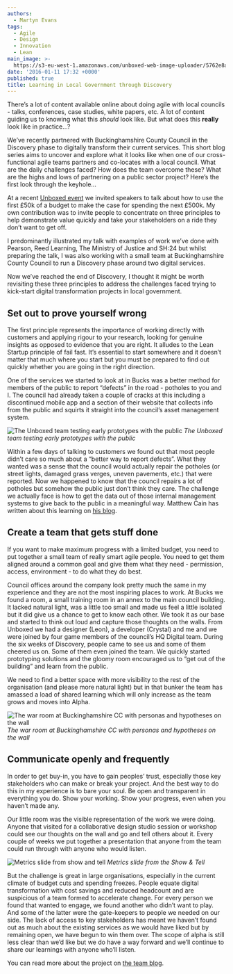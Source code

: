 ```yaml
---
authors:
  - Martyn Evans
tags:
  - Agile
  - Design
  - Innovation
  - Lean
main_image: >-
  https://s3-eu-west-1.amazonaws.com/unboxed-web-image-uploader/5762e8a0a26519f0d62600a9de3ef1c3.jpg
date: '2016-01-11 17:32 +0000'
published: true
title: Learning in Local Government through Discovery
---
```




There’s a lot of content available online about doing agile with local councils - talks, conferences, case studies, white papers, etc. A lot of content guiding us to knowing what this _should_ look like. But what does this **really** look like in practice...?

We’ve recently partnered with Buckinghamshire County Council in the Discovery phase to digitally transform their current services. This short blog series aims to uncover and explore what it looks like when one of our cross-functional agile teams partners and co-locates with a local council. What are the daily challenges faced? How does the team overcome these? What are the highs and lows of partnering on a public sector project? Here’s the first look through the keyhole… 

At a recent [Unboxed event](http://unboxed.co/blog/event-the-50k-springboard/) we invited speakers to talk about how to use the first £50k of a budget to make the case for spending the next £500k. My own contribution was to invite people to concentrate on three principles to help demonstrate value quickly and take your stakeholders on a ride they don’t want to get off.

I predominantly illustrated my talk with examples of work we’ve done with Pearson, Reed Learning, The Ministry of Justice and SH:24 but whilst preparing the talk, I was also working with a small team at Buckinghamshire County Council to run a Discovery phase around two digital services.

Now we’ve reached the end of Discovery, I thought it might be worth revisiting these three principles to address the challenges faced trying to kick-start digital transformation projects in local government.

## Set out to prove yourself wrong

The first principle represents the importance of working directly with customers and applying rigour to your research, looking for genuine insights as opposed to evidence that you are right. It alludes to the Lean Startup principle of fail fast. It’s essential to start somewhere and it doesn’t matter that much where you start but you must be prepared to find out quickly whether you are going in the right direction.

One of the services we started to look at in Bucks was a better method for members of the public to report “defects” in the road - potholes to you and I. The council had already taken a couple of cracks at this including a discontinued mobile app and a section of their website that collects info from the public and squirts it straight into the council’s asset management system.

![The Unboxed team testing early prototypes with the public](https://s3-eu-west-1.amazonaws.com/unboxed-web-image-uploader/66beb204272c84c7397ffb1ef08caac9.jpg)
*The Unboxed team testing early prototypes with the public*

Within a few days of talking to customers we found out that most people didn’t care so much about a “better way to report defects”. What they wanted was a sense that the council would actually repair the potholes (or street lights, damaged grass verges, uneven pavements, etc.) that were reported. Now we happened to know that the council repairs a lot of potholes but somehow the public just don’t think they care. The challenge we actually face is how to get the data out of those internal management systems to give back to the public in a meaningful way. Matthew Cain has written about this learning on [his blog](http://matthewcain.co.uk/digitalbucks/customer-insight-that-changes-your-mind/ "Matthew Cain on learning through user research").

## Create a team that gets stuff done

If you want to make maximum progress with a limited budget, you need to put together a small team of really smart agile people. You need to get them aligned around a common goal and give them what they need - permission, access, environment - to do what they do best.

Council offices around the company look pretty much the same in my experience and they are not the most inspiring places to work. At Bucks we found a room, a small training room in an annex to the main council building. It lacked natural light, was a little too small and made us feel a little isolated but it did give us a chance to get to know each other. We took it as our base and started to think out loud and capture those thoughts on the walls. From Unboxed we had a designer (Leon), a developer (Crystal) and me and we were joined by four game members of the council’s HQ Digital team. During the six weeks of Discovery, people came to see us and some of them cheered us on. Some of them even joined the team. We quickly started prototyping solutions and the gloomy room encouraged us to “get out of the building” and learn from the public. 

We need to find a better space with more visibility to the rest of the organisation (and please more natural light) but in that bunker the team has amassed a load of shared learning which will only increase as the team grows and moves into Alpha.

![The war room at Buckinghamshire CC with personas and hypotheses on the wall](https://s3-eu-west-1.amazonaws.com/unboxed-web-image-uploader/a031ed7f516cd327aa388301ae831831.jpg)
*The war room at Buckinghamshire CC with personas and hypotheses on the wall*

## Communicate openly and frequently

In order to get buy-in, you have to gain peoples’ trust, especially those key stakeholders who can make or break your project. And the best way to do this in my experience is to bare your soul. Be open and transparent in everything you do. Show your working. Show your progress, even when you haven’t made any.

Our little room was the visible representation of the work we were doing. Anyone that visited for a collaborative design studio session or workshop could see our thoughts on the wall and go and tell others about it. Every couple of weeks we put together a presentation that anyone from the team could run through with anyone who would listen. 

![Metrics slide from show and tell](https://s3-eu-west-1.amazonaws.com/unboxed-web-image-uploader/2132139481642d88d9ff3934c772c558.jpg)
*Metrics slide from the Show & Tell*

But the challenge is great in large organisations, especially in the current climate of budget cuts and spending freezes. People equate digital transformation with cost savings and reduced headcount and are suspicious of a team formed to accelerate change. For every person we found that wanted to engage, we found another who didn’t want to play. And some of the latter were the gate-keepers to people we needed on our side. The lack of access to key stakeholders has meant we haven’t found out as much about the existing services as we would have liked but by remaining open, we have begun to win them over. The scope of alpha is still less clear than we’d like but we do have a way forward and we’ll continue to share our learnings with anyone who’ll listen.

You can read more about the project on [the team blog](https://hqdigitalblog.wordpress.com/ "Buckingshire HQ Digital team blog").
